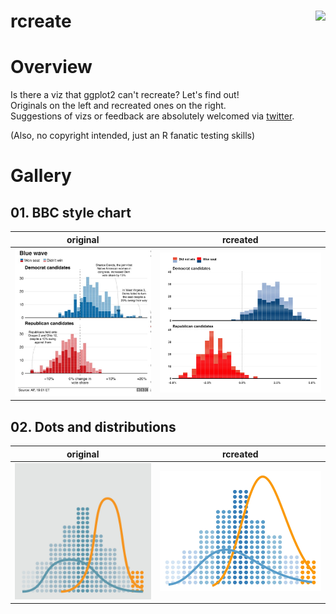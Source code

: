 # rcreate <img src='logo/rcreate_sticker.png' align="right" height="139" />

# Overview

Is there a viz that ggplot2 can't recreate? Let's find out!  
Originals on the left and recreated ones on the right.  
Suggestions of vizs or feedback are absolutely welcomed via [twitter](https://twitter.com/haro_ca_).

(Also, no copyright intended, just an R fanatic testing skills)

# Gallery
## 01. BBC style chart
original             |  rcreated
:-------------------------:|:-------------------------:
<img src="01-BBC_style_chart/original_viz.jpeg" width="500" /> | <img src="01-BBC_style_chart/rcreated_viz.jpeg" width="600" /> 

## 02. Dots and distributions
original             |  rcreated
:-------------------------:|:-------------------------:
<img src="02-dots_and_dists/original_viz.jpeg" width="500" /> | <img src="02-dots_and_dists/rcreated_viz.jpeg" width="600" /> 






